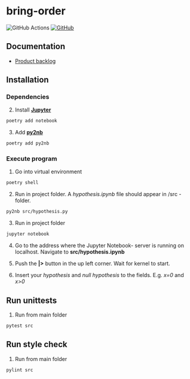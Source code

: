 # bring-order
![GitHub Actions](https://github.com/Order-Team/bring-order/workflows/CI/badge.svg)
[![GitHub](https://img.shields.io/github/license/Order-Team/bring-order)](LICENSE.md)

## Documentation
* [Product backlog](https://docs.google.com/spreadsheets/d/1xqybqVAUIn4vhW-fBfhInQun7nY-uYH79M6l8oCiAzg/edit#gid=0)

## Installation

### Dependencies 

2. Install [**Jupyter**](https://jupyter.org/install)

```bash
poetry add notebook
```

3. Add [**py2nb**](https://github.com/williamjameshandley/py2nb)

```bash
poetry add py2nb
```

### Execute program

1. Go into virtual environment

```bash
poetry shell
```

2. Run in project folder. A *hypothesis.ipynb* file should appear in /src - folder.

```bash
py2nb src/hypothesis.py
```

3. Run in project folder

```bash
jupyter notebook
```

4. Go to the address where the Jupyter Notebook- server is running on localhost. Navigate to **src/hypothesis.ipynb**


5. Push the **|>** button in the up left corner. Wait for kernel to start. 


6. Insert your *hypothesis* and *null hypothesis* to the fields. E.g. *x=0* and *x>0*



## Run unittests

1. Run from main folder

```bash
pytest src
```

## Run style check

1. Run from main folder

```bash
pylint src
```
